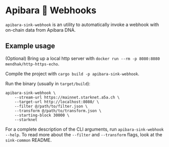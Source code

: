 # Apibara 🤝 Webhooks

`apibara-sink-webhook` is an utility to automatically invoke a webhook with
on-chain data from Apibara DNA.


## Example usage

(Optional) Bring up a local http server with `docker run --rm -p 8080:8080  mendhak/http-https-echo`.

Compile the project with `cargo build -p apibara-sink-webhook`.

Run the binary (usually in `target/build`):

```
apibara-sink-webhook \
    --stream-url https://mainnet.starknet.a5a.ch \
    --target-url http://localhost:8080/ \
    --filter @/path/to/filter.json \
    --transform @/path/to/transform.json \
    --starting-block 30000 \
    --starknet
```

For a complete description of the CLI arguments, run `apibara-sink-webhook --help`.
To read more about the `--filter` and `--transform` flags, look at the
`sink-common` README.
